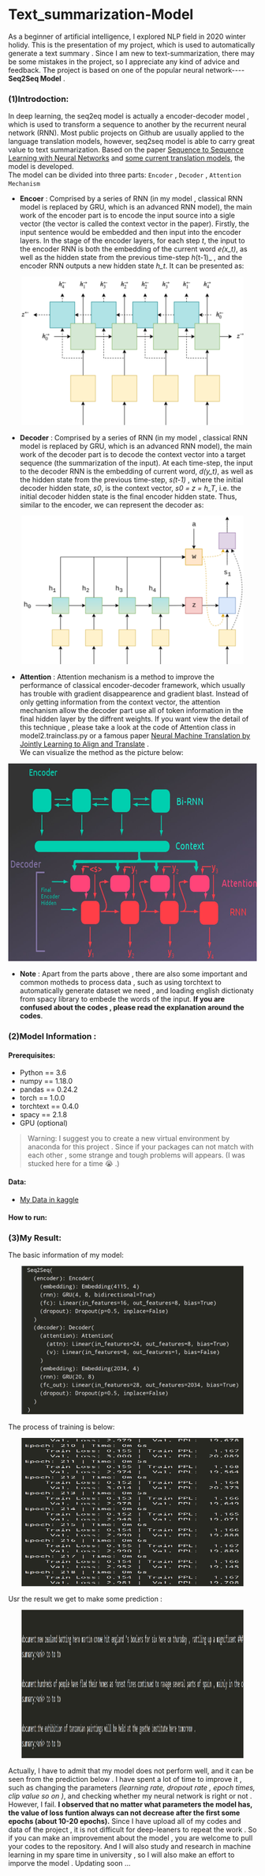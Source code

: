 # Text_summarization-Model  
As a beginner of artificial intelligence, I explored NLP field in 2020 winter holidy. This is the presentation of my project, which is used to automatically generate a text summary . Since I am new to text-summarization, there may be some mistakes in the project, so I appreciate any kind of advice and feedback. The project is based on one of the popular neural network---- **Seq2Seq Model** .
 
### (1)Introdoction:  
In deep learning, the seq2eq model is actually a encoder-decoder model , which is used to transform a sequence to another by the recurrent neural network (RNN). Most public projects on Github are usually applied to the language translation models, however, seq2seq model is able to carry great value to text summarization. Based on the paper [Sequence to Sequence Learning with Neural Networks](https://arxiv.org/abs/1409.3215) and [some current translation models](https://github.com/ITCUI-XJTLU/pytorch-seq2seq/blob/master/1%20-%20Sequence%20to%20Sequence%20Learning%20with%20Neural%20Networks.ipynb), the model is developed.  
The model can be divided into three parts: `Encoder` , `Decoder` , `Attention Mechanism`  
* **Encoer** :    Comprised by a series of RNN (in my model , classical RNN model is replaced by GRU, which is an advanced RNN model), the main work of the encoder part is to encode the input source into a sigle vector (the vector is called the context vector in the paper). Firstly, the input sentence would be embedded and then input into the encoder layers. In the stage of the encoder layers, for each step _t_, the input to the encoder RNN is both the embedding of the current word _e(x_t)_, as well as the hidden state from the previous time-step _h_(t-1)_ , and the encoder RNN outputs a new hidden state _h_t_. It can be presented as:    

<div align=center><img width="450" height="300" src="https://github.com/ITCUI-XJTLU/Text_summarization-Model/raw/master/picture/encoder.png"/></div>

    
* **Decoder** :    Comprised by a series of RNN (in my model , classical RNN model is replaced by GRU, which is an advanced RNN model), the main work of the decoder part is to decode the context vector into a target sequence (the summarization of the input). At each time-step, the input to the decoder RNN is the embedding of current word, _d(y_t)_, as well as the hidden state from the previous time-step, _s(t-1)_ , where the initial decoder hidden state, _s0_, is the context vector, _s0 = z = h_T_, i.e. the initial decoder hidden state is the final encoder hidden state. Thus, similar to the encoder, we can represent the decoder as:
   
<div align=center><img width="450" height="300" src="https://github.com/ITCUI-XJTLU/Text_summarization-Model/raw/master/picture/decoder.png"/></div>
   
  
* **Attention** :   Attention mechanism is a method to improve the performance of classical encoder-decoder framework, which usually has trouble with gradient disappearence and gradient blast. Instead of only getting information from the context vector, the attention mechanism allow the decoder part use all of token information in the final hidden layer by the diffrent weights. If you want view the detail of this technique , please take a look at the code of Attention class in model2.trainclass.py or a famous paper [Neural Machine Translation by Jointly Learning to Align and Translate](https://arxiv.org/abs/1409.0473) .  
We can visualize the method as the picture below:

<div align=center><img width="550" height="400" src="https://github.com/ITCUI-XJTLU/Text_summarization-Model/raw/master/picture/totalmodel.png"/></div>
  
  
* **Note** : Apart from the parts above , there are also some important and common motheds to process data , such as using torchtext to automatically generate dataset we need , and loading english dictionaty from spacy library to embede the words of the input. **If you are confused about the codes , please read the explanation around the codes**.  

### (2)Model Information :   
#### Prerequisites:
* Python == 3.6
* numpy == 1.18.0
* pandas == 0.24.2
* torch == 1.0.0
* torchtext == 0.4.0
* spacy == 2.1.8
* GPU (optional)
> Warning: I suggest you to create a new virtual environment by anaconda for this project . Since if your packages can not match with each other , some strange and tough problems will appears. (I was stucked here for a time :sob: .)

#### Data: 
* [My Data in kaggle](https://www.kaggle.com/cuitengfeui/textsummarization-data)
  
#### How to run:    
  
  
     
### (3)My Result:
The basic information of my model: 
  
  <div align=center><img width="450" height="300" src="https://github.com/ITCUI-XJTLU/Text_summarization-Model/raw/master/picture/model2.png"/></div>


The process of training is below:  
  <div align=center><img width="450" height="300" src="https://github.com/ITCUI-XJTLU/Text_summarization-Model/raw/master/picture/model2_train.png"/></div>


Usr the result we get to make some prediction :
  <div align=center><img width="450" height="300" src="https://github.com/ITCUI-XJTLU/Text_summarization-Model/raw/master/picture/model2_prediction_fail.png"/></div>

  

Actually, I have to admit that my model does not perform well, and it can be seen from the prediction below . I have spent a lot of time to improve it , such as changing the parameters *(learning rate, dropout rate , epoch times, clip value so on )*, and checking whether my neural network is right or not . However, I fail.  **I observed that no matter what parameters the model has, the value of loss funtion always can not decrease after the first some epochs (about 10-20 epochs).** Since I have upload all of my codes and data of the project , it is not difficult for deep-leaners to repeat the work . So if you can make an improvement about the model , you are welcome to pull your codes to the repository.  And I will also study and research in machine learning in my spare time in university , so I will also make an effort to imporve the model . Updating soon ...        
 
 
 
 
 
 
 
 

